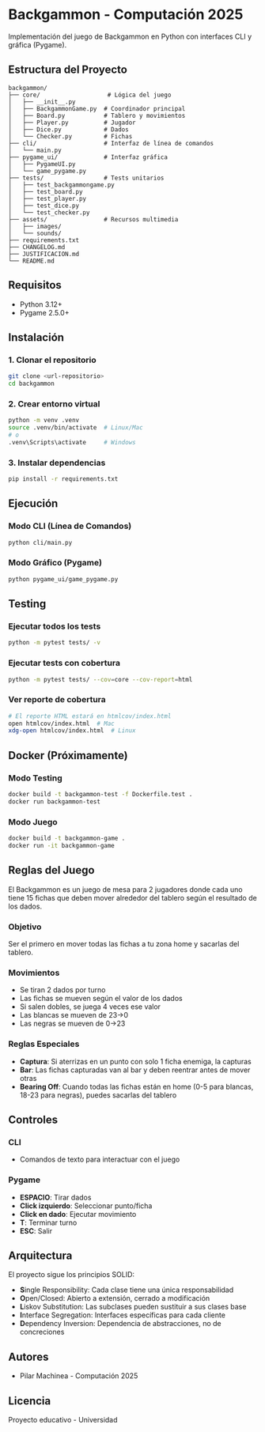 # Backgammon - Computación 2025
Implementación del juego de Backgammon en Python con interfaces CLI y gráfica (Pygame).

## Estructura del Proyecto
```
backgammon/
├── core/                   # Lógica del juego
│   ├── __init__.py
│   ├── BackgammonGame.py  # Coordinador principal
│   ├── Board.py           # Tablero y movimientos
│   ├── Player.py          # Jugador
│   ├── Dice.py            # Dados
│   └── Checker.py         # Fichas
├── cli/                   # Interfaz de línea de comandos
│   └── main.py
├── pygame_ui/             # Interfaz gráfica
│   ├── PygameUI.py
│   └── game_pygame.py
├── tests/                 # Tests unitarios
│   ├── test_backgammongame.py
│   ├── test_board.py
│   ├── test_player.py
│   ├── test_dice.py
│   └── test_checker.py
├── assets/                # Recursos multimedia
│   ├── images/
│   └── sounds/
├── requirements.txt
├── CHANGELOG.md
├── JUSTIFICACION.md
└── README.md
```

## Requisitos
- Python 3.12+
- Pygame 2.5.0+

## Instalación
### 1. Clonar el repositorio
```bash
git clone <url-repositorio>
cd backgammon
```

### 2. Crear entorno virtual
```bash
python -m venv .venv
source .venv/bin/activate  # Linux/Mac
# o
.venv\Scripts\activate     # Windows
```

### 3. Instalar dependencias
```bash
pip install -r requirements.txt
```

## Ejecución
### Modo CLI (Línea de Comandos)
```bash
python cli/main.py
```

### Modo Gráfico (Pygame)
```bash
python pygame_ui/game_pygame.py
```

## Testing
### Ejecutar todos los tests
```bash
python -m pytest tests/ -v
```

### Ejecutar tests con cobertura
```bash
python -m pytest tests/ --cov=core --cov-report=html
```

### Ver reporte de cobertura
```bash
# El reporte HTML estará en htmlcov/index.html
open htmlcov/index.html  # Mac
xdg-open htmlcov/index.html  # Linux
```

## Docker (Próximamente)
### Modo Testing
```bash
docker build -t backgammon-test -f Dockerfile.test .
docker run backgammon-test
```

### Modo Juego
```bash
docker build -t backgammon-game .
docker run -it backgammon-game
```

## Reglas del Juego
El Backgammon es un juego de mesa para 2 jugadores donde cada uno tiene 15 fichas que deben mover alrededor del tablero según el resultado de los dados.

### Objetivo
Ser el primero en mover todas las fichas a tu zona home y sacarlas del tablero.

### Movimientos
- Se tiran 2 dados por turno
- Las fichas se mueven según el valor de los dados
- Si salen dobles, se juega 4 veces ese valor
- Las blancas se mueven de 23→0
- Las negras se mueven de 0→23

### Reglas Especiales
- **Captura**: Si aterrizas en un punto con solo 1 ficha enemiga, la capturas
- **Bar**: Las fichas capturadas van al bar y deben reentrar antes de mover otras
- **Bearing Off**: Cuando todas las fichas están en home (0-5 para blancas, 18-23 para negras), puedes sacarlas del tablero

## Controles

### CLI
- Comandos de texto para interactuar con el juego

### Pygame
- **ESPACIO**: Tirar dados
- **Click izquierdo**: Seleccionar punto/ficha
- **Click en dado**: Ejecutar movimiento
- **T**: Terminar turno
- **ESC**: Salir

## Arquitectura

El proyecto sigue los principios SOLID:
- **S**ingle Responsibility: Cada clase tiene una única responsabilidad
- **O**pen/Closed: Abierto a extensión, cerrado a modificación
- **L**iskov Substitution: Las subclases pueden sustituir a sus clases base
- **I**nterface Segregation: Interfaces específicas para cada cliente
- **D**ependency Inversion: Dependencia de abstracciones, no de concreciones

## Autores
- Pilar Machinea - Computación 2025

## Licencia
Proyecto educativo - Universidad